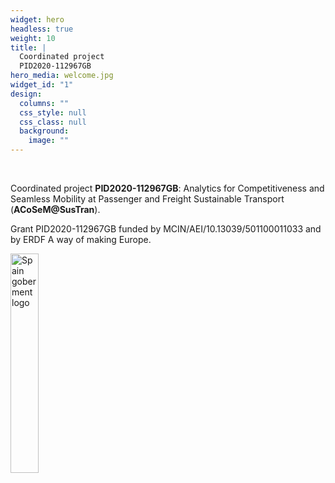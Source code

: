 ```yaml
---
widget: hero
headless: true
weight: 10
title: |
  Coordinated project
  PID2020-112967GB
hero_media: welcome.jpg
widget_id: "1"
design:
  columns: ""
  css_style: null
  css_class: null
  background:
    image: ""
---
```

<br>

Coordinated project **PID2020-112967GB**: Analytics for Competitiveness and Seamless Mobility at Passenger and Freight Sustainable Transport (**ACoSeM@SusTran**).

Grant PID2020-112967GB funded by MCIN/AEI/10.13039/501100011033 and  by ERDF A way of making Europe.

<img src="micinn_gob_web_aei_2.jpg" alt="Spain goberment logo" width="30%"/>
